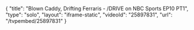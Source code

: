 {
    "title": "Blown Caddy, Drifting Ferraris - \/DRIVE on NBC Sports EP10 PT1",
    "type": "solo",
    "layout": "iframe-static",
    "videoId": "25897831",
    "url": "\/tvpembed\/25897831"
}
